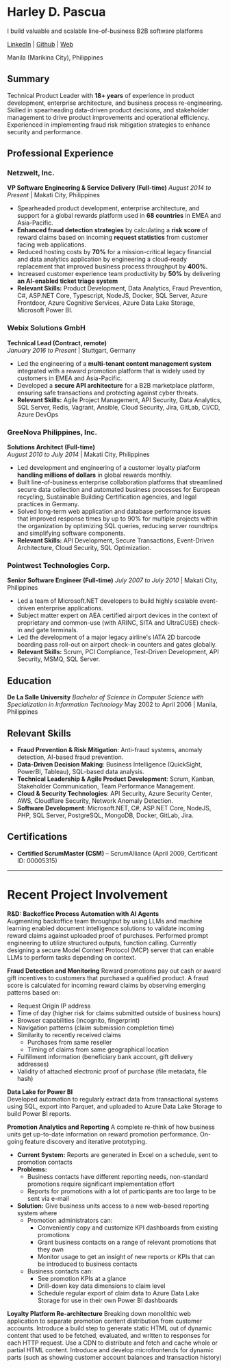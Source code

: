 # Harley D. Pascua

I build valuable and scalable line-of-business B2B software platforms

[LinkedIn]([https://linkedin.com/in/leypascua) | [Github](https://github.com/leypascua) | [Web](https://leypascua.ops.ph)

Manila (Marikina City), Philippines

## Summary

Technical Product Leader with **18+ years** of experience in product development, enterprise architecture, and business process re-engineering. Skilled in spearheading data-driven product decisions, and stakeholder management to drive product improvements and operational efficiency. Experienced in implementing fraud risk mitigation strategies to enhance security and performance.

## Professional Experience

### **Netzwelt, Inc.**

**VP Software Engineering & Service Delivery (Full-time)**
*August 2014 to Present* | Makati City, Philippines

- Spearheaded product development, enterprise architecture, and support for a global rewards platform used in **68 countries** in EMEA and Asia-Pacific.
- **Enhanced fraud detection strategies** by calculating a **risk score** of reward claims based on incoming **request statistics** from customer facing web applications.
- Reduced hosting costs by **70%** for a mission-critical legacy financial and data analytics application by engineering a cloud-ready replacement that improved business process throughput by **400%.**
- Increased customer experience team productivity by **50%** by delivering **an AI-enabled ticket triage system**
- **Relevant Skills:** Product Development, Data Analytics, Fraud Prevention, C#, ASP.NET Core, Typescript, NodeJS, Docker, SQL Server, Azure Frontdoor, Azure Cognitive Services, Azure Data Lake Storage, Microsoft Power BI.

### **Webix Solutions GmbH**

**Technical Lead (Contract, remote)**\
*January 2016 to Present* | Stuttgart, Germany

- Led the engineering of a **multi-tenant content management system** integrated with a reward promotion platform that is widely used by customers in EMEA and Asia-Pacific.
- Developed a **secure API architecture** for a B2B marketplace platform, ensuring safe transactions and protecting against cyber threats.
- **Relevant Skills:** Agile Project Management, API Security, Data Analytics, SQL Server, Redis, Vagrant, Ansible, Cloud Security, Jira, GitLab, CI/CD, Azure DevOps

### **GreeNova Philippines, Inc.**

**Solutions Architect (Full-time)**\
*August 2010 to July 2014* | Makati City, Philippines

- Led development and engineering of a customer loyalty platform **handling millions of dollars** in global rewards monthly.
- Built line-of-business enterprise collaboration platforms that streamlined secure data collection and automated business processes for European recycling, Sustainable Building Certification agencies, and legal practices in Germany.
- Solved long-term web application and database performance issues that improved response times by up to 90% for multiple projects within the organization by optimizing SQL queries, reducing server roundtrips and simplifying software components.
- **Relevant Skills:** API Development, Secure Transactions, Event-Driven Architecture, Cloud Security, SQL Optimization.

### **Pointwest Technologies Corp.**

**Senior Software Engineer (Full-time)**
*July 2007 to July 2010* | Makati City, Philippines

- Led a team of Microsoft.NET developers to build highly scalable event-driven enterprise applications.
- Subject matter expert on AEA certified airport devices in the context of proprietary and common-use (with ARINC, SITA and UltraCUSE) check-in and gate terminals.
- Led the development of a major legacy airline's IATA 2D barcode boarding pass roll-out on airport check-in counters and gates globally.
- **Relevant Skills:** Scrum, PCI Compliance, Test-Driven Development, API Security, MSMQ, SQL Server.

## Education

**De La Salle University**
*Bachelor of Science in Computer Science with Specialization in Information Technology*
May 2002 to April 2006 | Manila, Philippines

## Relevant Skills

- **Fraud Prevention & Risk Mitigation**: Anti-fraud systems, anomaly detection, AI-based fraud prevention.
- **Data-Driven Decision Making**: Business Intelligence (QuickSight, PowerBI, Tableau), SQL-based data analysis.
- **Technical Leadership & Agile Product Development**: Scrum, Kanban, Stakeholder Communication, Team Performance Management.
- **Cloud & Security Technologies**: API Security, Azure Security Center, AWS, Cloudflare Security, Network Anomaly Detection.
- **Software Development**: Microsoft.NET, C#, ASP.NET Core, NodeJS, PHP, SQL Server, PostgreSQL, MongoDB, Docker, GitLab, Jira.

## Certifications

- **Certified ScrumMaster (CSM)** – ScrumAlliance (April 2009, Certificant ID: 00005315)

---

# Recent Project Involvement  

**R&D: Backoffice Process Automation with AI Agents**  
Augmenting backoffice team throughput by using LLMs and machine learning enabled document intelligence solutions to validate incoming reward claims against uploaded proof of purchases. Performed prompt engineering to utilize structured outputs, function calling. Currently designing a secure Model Context Protocol (MCP) server that can enable LLMs to perform tasks depending on context. 

**Fraud Detection and Monitoring**
Reward promotions pay out cash or award gift incentives to customers that purchased a qualified product. A fraud score is calculated for incoming reward claims by observing emerging patterns based on:  
* Request Origin IP address
* Time of day (higher risk for claims submitted outside of business hours)
* Browser capabilities (incognito, fingerprint)
* Navigation patterns (claim submission completion time)
* Similarity to recently received claims
  * Purchases from same reseller
  * Timing of claims from same geographical location
* Fulfillment information (beneficiary bank account, gift delivery addresses)
* Validity of attached electronic proof of purchase (file metadata, file hash)

**Data Lake for Power BI**  
Developed automation to regularly extract data from transactional systems using SQL, export into Parquet, and uploaded to Azure Data Lake Storage to build Power BI reports.  

**Promotion Analytics and Reporting**
A complete re-think of how business units get up-to-date information on reward promotion performance.  On-going feature discovery and iterative prototyping.
*  **Current System:** Reports are generated in Excel on a schedule, sent to promotion contacts
*  **Problems:** 
   * Business contacts have different reporting needs, non-standard promotions require significant implementation effort
   * Reports for promotions with a lot of participants are too large to be sent via e-mail
*  **Solution:** Give business units access to a new web-based reporting system where 
   * Promotion administrators can:
     * Conveniently copy and customize KPI dashboards from existing promotions
     * Grant business contacts on a range of relevant promotions that they own
     * Monitor usage to get an insight of new reports or KPIs that can be introduced to business contacts
   * Business contacts can:
     * See promotion KPIs at a glance
     * Drill-down key data dimensions to claim level
     * Schedule regular export of claim data to Azure Data Lake Storage for use in their own Power BI dashboards  

**Loyalty Platform Re-architecture**
Breaking down monolithic web application to separate promotion content distribution from customer accounts. Introduce a build step to generate static HTML out of dynamic content that used to be fetched, evaluated, and written to responses for each HTTP request. Use a CDN to distribute and fetch and cache whole or partial HTML content.  Introduce and develop microfrontends for dynamic parts (such as showing customer account balances and transaction history)  